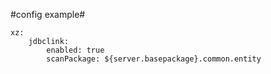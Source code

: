 #config example#
```
xz:
	jdbclink:
		enabled: true
    	scanPackage: ${server.basepackage}.common.entity
```		    